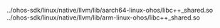 ../ohos-sdk/linux/native/llvm/lib/aarch64-linux-ohos/libc++_shared.so
../ohos-sdk/linux/native/llvm/lib/arm-linux-ohos/libc++_shared.so
